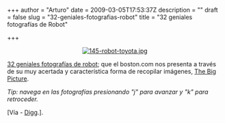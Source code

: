 +++
author = "Arturo"
date = 2009-03-05T17:53:37Z
description = ""
draft = false
slug = "32-geniales-fotografias-robot"
title = "32 geniales fotografías de Robot"

+++

 <p align="center"><a href="http://geek.cl/wp-content/uploads/2009/03/robots.html"><img src="http://geeksan.com/wp-content/uploads/import/145-robot-toyota.jpg" alt="145-robot-toyota.jpg" /></a></p>

<p><a href="http://geek.cl/wp-content/uploads/2009/03/robots.html">32 geniales fotografías de robot</a>; que el boston.com nos presenta a través de su muy acertada y característica forma de recopilar imágenes, <a href="http://geek.cl/wp-content/uploads/2009/03/bigpicture">The Big Picture</a>.</p> 

<p><em>Tip: navega en las fotografías presionando "j" para avanzar y "k" para retroceder.</em></p> 

<p>[Vía - <a href="http://digg.com/general_sciences/Robots_pics">Digg</a>.].</p>